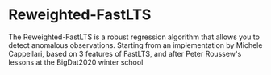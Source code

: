 # Reweighted-FastLTS

<p>
The Reweighted-FastLTS is a robust regression algorithm that allows you to detect anomalous observations.
Starting from an implementation by Michele Cappellari, based on 3 features of FastLTS, and after Peter Roussew's lessons at the BigDat2020 winter school
  
</p>
